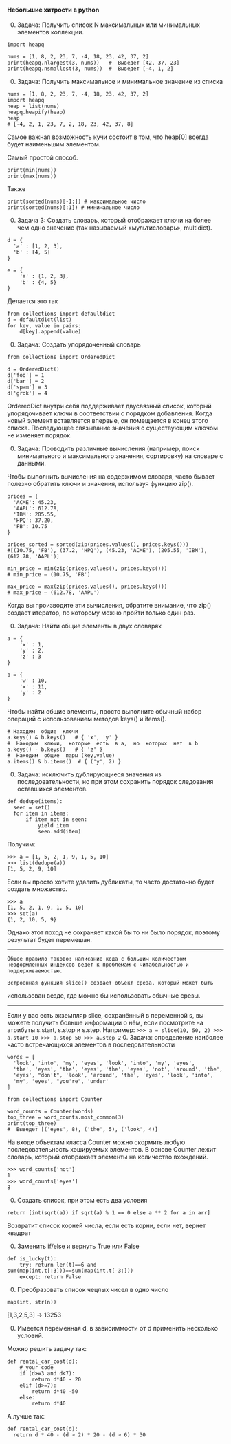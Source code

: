 #### Небольшие хитрости в python

0. Задача: Получить список N максимальных или минимальных элементов коллекции.

  ```
  import heapq

  nums = [1, 8, 2, 23, 7, -4, 18, 23, 42, 37, 2]
  print(heapq.nlargest(3, nums))   #  Выведет [42, 37, 23]
  print(heapq.nsmallest(3, nums))  #  Выведет [-4, 1, 2]
  ```

0. Задача: Получить максимальное и минимальное значение из списка
  ```
  nums = [1, 8, 2, 23, 7, -4, 18, 23, 42, 37, 2]
  import heapq
  heap = list(nums)
  heapq.heapify(heap)
  heap
  # [-4, 2, 1, 23, 7, 2, 18, 23, 42, 37, 8]
  ```

  Самое важная возможность кучи состоит в том, что heap[0] всегда будет
  наименьшим элементом.

  Самый простой способ.

  ```
  print(min(nums))
  print(max(nums))
  ```
  Также
  ```
  print(sorted(nums)[-1:]) # максимальное число
  print(sorted(nums)[:1]) # минимальное число
  ```

0. Задача 3: Создать словарь, который отображает ключи на более чем одно
  значение (так называемый «мультисловарь», multidict).

  ```
  d = {
    'a' : [1, 2, 3],
    'b' : [4, 5]
  }

  e = {
      'a' : {1, 2, 3},
      'b' : {4, 5}
  }
  ```

  Делается это так
  ```
  from collections import defaultdict
  d = defaultdict(list)
  for key, value in pairs:
      d[key].append(value)
  ```
0. Задача: Создать упорядоченный словарь

  ```
  from collections import OrderedDict

  d = OrderedDict()
  d['foo'] = 1
  d['bar'] = 2
  d['spam'] = 3
  d['grok'] = 4
  ```
  OrderedDict внутри себя поддерживает двусвязный список, который
упорядочивает ключи в соответствии с порядком добавления. Когда новый
элемент вставляется впервые, он помещается в конец этого списка.
Последующее связывание значения с существующим ключом не изменяет
порядок.

0. Задача: Проводить различные вычисления (например, поиск минимального
  и максимального значения, сортировку) на словаре с данными.

  Чтобы выполнить вычисления на содержимом словаря, часто бывает полезно
  обратить ключи и значения, используя функцию zip().
  ```
  prices = {
    'ACME': 45.23,
    'AAPL': 612.78,
    'IBM': 205.55,
    'HPQ': 37.20,
    'FB': 10.75
  }

  prices_sorted = sorted(zip(prices.values(), prices.keys()))
  #[(10.75, 'FB'), (37.2, 'HPQ'), (45.23, 'ACME'), (205.55, 'IBM'), (612.78, 'AAPL')]

  min_price = min(zip(prices.values(), prices.keys()))
  # min_price — (10.75, 'FB')

  max_price = max(zip(prices.values(), prices.keys()))
  # max_price — (612.78, 'AAPL')
  ```
  Когда вы производите эти вычисления, обратите внимание, что zip() создает
итератор, по которому можно пройти только один раз.

0. Задача: Найти общие элементы в двух словарях

  ```
  a = {
      'x' : 1,
      'y' : 2,
      'z' : 3
  }

  b = {
      'w' : 10,
      'x' : 11,
      'y' : 2
  }
  ```

  Чтобы найти общие элементы, просто выполните обычный набор операций с
  использованием методов keys() и items().

  ```
  # Находим  общие  ключи
  a.keys() & b.keys()   # { 'x', 'y' }
  #  Находим  ключи,  которые  есть  в a,  но  которых  нет  в b
  a.keys() - b.keys()   # { 'z' }
  #  Находим  общие  пары (key,value)
  a.items() & b.items()  # { ('y', 2) }
  ```
0. Задача: исключить дублирующиеся значения из последовательности, но
при этом сохранить порядок следования оставшихся элементов.

  ```
  def dedupe(items):
    seen = set()
    for item in items:
        if item not in seen:
            yield item
            seen.add(item)
  ```

  Получим:
  ```
  >>> a = [1, 5, 2, 1, 9, 1, 5, 10]
  >>> list(dedupe(a))
  [1, 5, 2, 9, 10]
  ```
  Если вы просто хотите удалить дубликаты, то часто достаточно будет создать
множество.

  ```
  >>> a
  [1, 5, 2, 1, 9, 1, 5, 10]
  >>> set(a)
  {1, 2, 10, 5, 9}
  ```
  Однако этот поход не сохраняет какой бы то ни было порядок, поэтому
результат будет перемешан.

  ---

    Общее правило таково: написание кода с большим количеством
    неоформленных индексов ведет к проблемам с читабельностью и  поддерживаемостью.

    Встроенная функция slice() создает объект среза, который может быть
  использован везде, где можно бы использовать обычные срезы.

  ---

  Если у вас есть экземпляр slice, сохранённый в переменной s, вы можете
  получить больше информации о нём, если посмотрите на атрибуты s.start,
  s.stop и s.step. Например:
    ```
    >>> a = slice(10, 50, 2)
    >>> a.start
    10
    >>> a.stop
    50
    >>> a.step
    2
    ```
0. Задача: определение наиболее часто встречающихся элементов в последовательности

  ```
  words = [
    'look', 'into', 'my', 'eyes', 'look', 'into', 'my', 'eyes',
    'the', 'eyes', 'the', 'eyes', 'the', 'eyes', 'not', 'around', 'the',
    'eyes', "don't", 'look', 'around', 'the', 'eyes', 'look', 'into',
    'my', 'eyes', "you're", 'under'
  ]

  from collections import Counter

  word_counts = Counter(words)
  top_three = word_counts.most_common(3)
  print(top_three)
  #  Выведет [('eyes', 8), ('the', 5), ('look', 4)]
  ```
  На входе объектам класса Counter можно скормить любую
  последовательность хэшируемых элементов. В основе Counter лежит
  словарь, который отображает элементы на количество вхождений.
  ```
  >>> word_counts['not']
  1
  >>> word_counts['eyes']
  8
  ```
0. Создать список, при этом есть два условия

```
return [int(sqrt(a)) if sqrt(a) % 1 == 0 else a ** 2 for a in arr]
```
Возвратит список корней числа, если есть корни, если нет, вернет квадрат

0. Заменить if/else и вернуть True или False 

```
def is_lucky(t):
    try: return len(t)==6 and sum(map(int,t[:3]))==sum(map(int,t[-3:]))
    except: return False
```

0. Преобразовать список чецлых чисел в одно число
```
map(int, str(n))
```
[1,3,2,5,3] -> 13253

0. Имеется переменная d, в зависиммости от d применить несколько условий.

Можно решить задачу так:
```
def rental_car_cost(d):
    # your code
    if (d>=3 and d<7):
        return d*40 - 20
    elif (d>=7):
        return d*40 -50
    else:
        return d*40
```
А лучше так:
```
def rental_car_cost(d):
  return d * 40 - (d > 2) * 20 - (d > 6) * 30
```
